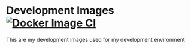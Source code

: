 # Development Images [![Docker Image CI](https://github.com/danielpetrica/Development-Images/actions/workflows/docker-image.yml/badge.svg)](https://github.com/danielpetrica/Development-Images/actions/workflows/docker-image.yml)
This are my development images used for my development environment
